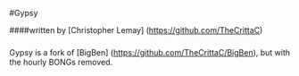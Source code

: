 #Gypsy

####written by [Christopher Lemay] (https://github.com/TheCrittaC)

###

Gypsy is a fork of [BigBen] (https://github.com/TheCrittaC/BigBen), but with the hourly BONGs removed.
